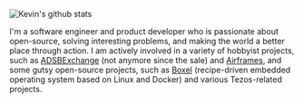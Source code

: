 ![Kevin's github stats](https://github-readme-stats.vercel.app/api?username=kevinelliott&theme=nord&show_icons=true)

I'm a software engineer and product developer who is passionate about open-source, solving interesting problems, and making the world a better place through action. I am actively involved in a variety of hobbyist projects, such as [ADSBExchange](https://adsbexchange.com) (not anymore since the sale) and [Airframes](https://app.airframes.io), and some gutsy open-source projects, such as [Boxel](https://www.boxel.io) (recipe-driven embedded operating system based on Linux and Docker) and various Tezos-related projects. 
